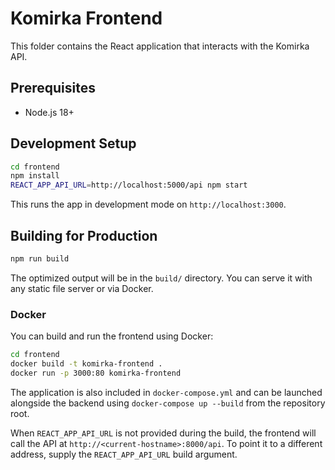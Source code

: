 # Komirka Frontend

This folder contains the React application that interacts with the Komirka API.

## Prerequisites
* Node.js 18+

## Development Setup
```bash
cd frontend
npm install
REACT_APP_API_URL=http://localhost:5000/api npm start
```
This runs the app in development mode on `http://localhost:3000`.

## Building for Production
```bash
npm run build
```
The optimized output will be in the `build/` directory. You can serve it with any static file server or via Docker.

### Docker
You can build and run the frontend using Docker:
```bash
cd frontend
docker build -t komirka-frontend .
docker run -p 3000:80 komirka-frontend
```
The application is also included in `docker-compose.yml` and can be launched alongside the backend using `docker-compose up --build` from the repository root.

When `REACT_APP_API_URL` is not provided during the build, the frontend will
call the API at `http://<current-hostname>:8000/api`. To point it to a different
address, supply the `REACT_APP_API_URL` build argument.
